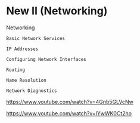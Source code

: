 # New II (Networking)

Networking

    Basic Network Services

    IP Addresses

    Configuring Network Interfaces

    Routing

    Name Resolution

    Network Diagnostics
    
https://www.youtube.com/watch?v=4Gnb5GLVcNw

https://www.youtube.com/watch?v=lYwWK0Ct2ho
